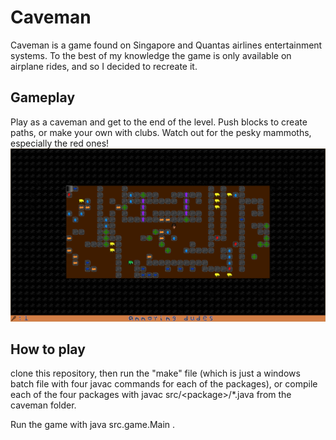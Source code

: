 # Caveman
Caveman is a game found on Singapore and Quantas airlines entertainment systems. To the best of my knowledge the game is only available on airplane rides, and so I decided to recreate it.

## Gameplay
Play as a caveman and get to the end of the level. Push blocks to create paths, or make your own with clubs. Watch out for the pesky mammoths, especially the red ones! 
![gameplay image](/images/level3-ex.png)

## How to play
clone this repository, then run the "make" file (which is just a windows batch file with four javac commands for each of the packages), or compile each of the four packages with javac src/\<package\>/\*.java from the caveman folder.

Run the game with java src.game.Main .
